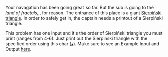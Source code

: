 Your navagation has been going great so far.
But the sub is going to the _land of fractals_,,, for reason.
The entrance of this place is a giant [Sierpiński triangle](https://en.wikipedia.org/wiki/Sierpi%C5%84ski_triangle).
In order to safely get in, the captain needs a printout of a Sierpiński triangle.

This problem has one input and it's the order of Sierpiński triangle you must print (ranges from 4-6).
Just print out the Sierpiński triangle with the specified order using this char (`▲`).
Make sure to see an Example Input and Output [here](https://paste.connorcode.com/b/44939d8e-3d61-48d6-9f08-772b03ae518f).
